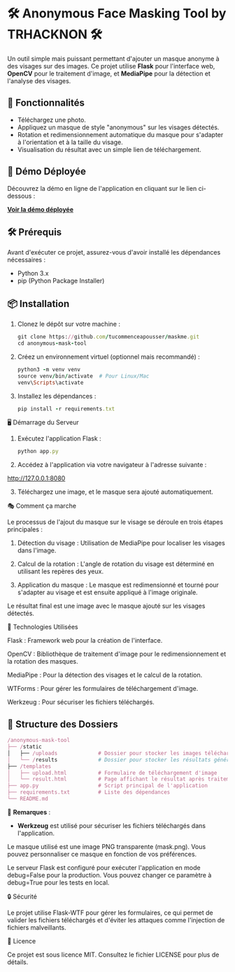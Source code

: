 # 🛠️ **Anonymous Face Masking Tool by TRHACKNON** 🛠️

Un outil simple mais puissant permettant d'ajouter un masque anonyme à des visages sur des images. Ce projet utilise **Flask** pour l'interface web, **OpenCV** pour le traitement d'image, et **MediaPipe** pour la détection et l'analyse des visages.

## 🚀 **Fonctionnalités**

- Téléchargez une photo.
- Appliquez un masque de style "anonymous" sur les visages détectés.
- Rotation et redimensionnement automatique du masque pour s'adapter à l'orientation et à la taille du visage.
- Visualisation du résultat avec un simple lien de téléchargement.

## 🚀 **Démo Déployée**

Découvrez la démo en ligne de l'application en cliquant sur le lien ci-dessous :

[**Voir la démo déployée**](https://maskme-trkn.replit.app/)

## 🛠️ **Prérequis**

Avant d'exécuter ce projet, assurez-vous d'avoir installé les dépendances nécessaires :

- Python 3.x
- pip (Python Package Installer)

## 📦 **Installation**

1. Clonez le dépôt sur votre machine :

   ```ruby
   git clone https://github.com/tucommenceapousser/maskme.git
   cd anonymous-mask-tool
   ```

2. Créez un environnement virtuel (optionnel mais recommandé) :

   ```ruby
   python3 -m venv venv
   source venv/bin/activate  # Pour Linux/Mac
   venv\Scripts\activate
   ```

3. Installez les dépendances :

   ```ruby
   pip install -r requirements.txt
   ```


🖥️ Démarrage du Serveur

1. Exécutez l'application Flask :

   ```ruby
   python app.py
   ```

2. Accédez à l'application via votre navigateur à l'adresse suivante :

http://127.0.0.1:8080


3. Téléchargez une image, et le masque sera ajouté automatiquement.



🎭 Comment ça marche

Le processus de l'ajout du masque sur le visage se déroule en trois étapes principales :

1. Détection du visage : Utilisation de MediaPipe pour localiser les visages dans l'image.


2. Calcul de la rotation : L'angle de rotation du visage est déterminé en utilisant les repères des yeux.


3. Application du masque : Le masque est redimensionné et tourné pour s'adapter au visage et est ensuite appliqué à l'image originale.



Le résultat final est une image avec le masque ajouté sur les visages détectés.

🔧 Technologies Utilisées

Flask : Framework web pour la création de l'interface.

OpenCV : Bibliothèque de traitement d'image pour le redimensionnement et la rotation des masques.

MediaPipe : Pour la détection des visages et le calcul de la rotation.

WTForms : Pour gérer les formulaires de téléchargement d'image.

Werkzeug : Pour sécuriser les fichiers téléchargés.


## 📁 **Structure des Dossiers**

   ```ruby
/anonymous-mask-tool
├── /static
│   ├── /uploads             # Dossier pour stocker les images téléchargées
│   └── /results             # Dossier pour stocker les résultats générés
├── /templates
│   ├── upload.html          # Formulaire de téléchargement d'image
│   └── result.html          # Page affichant le résultat après traitement
├── app.py                   # Script principal de l'application
├── requirements.txt         # Liste des dépendances
└── README.md
   ```

📌 **Remarques** :  
- **Werkzeug** est utilisé pour sécuriser les fichiers téléchargés dans l'application.


Le masque utilisé est une image PNG transparente (mask.png). Vous pouvez personnaliser ce masque en fonction de vos préférences.

Le serveur Flask est configuré pour exécuter l'application en mode debug=False pour la production. Vous pouvez changer ce paramètre à debug=True pour les tests en local.


🔒 Sécurité

Le projet utilise Flask-WTF pour gérer les formulaires, ce qui permet de valider les fichiers téléchargés et d'éviter les attaques comme l'injection de fichiers malveillants.

📄 Licence

Ce projet est sous licence MIT. Consultez le fichier LICENSE pour plus de détails.
